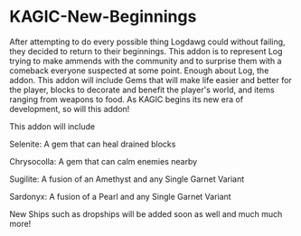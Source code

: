 # KAGIC-New-Beginnings

After attempting to do every possible thing Logdawg could without failing, they decided to return to their beginnings. This addon is to represent Log trying to make ammends with the community and to surprise them with a comeback everyone suspected at some point. Enough about Log, the addon. This addon will include Gems that will make life easier and better for the player, blocks to decorate and benefit the player's world, and items ranging from weapons to food. As KAGIC begins its new era of development, so will this addon!

This addon will include

Selenite: A gem that can heal drained blocks

Chrysocolla: A gem that can calm enemies nearby

Sugilite: A fusion of an Amethyst and any Single Garnet Variant

Sardonyx: A fusion of a Pearl and any Single Garnet Variant

New Ships such as dropships will be added soon as well and much much more!
